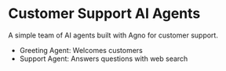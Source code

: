 # Customer Support AI Agents
A simple team of AI agents built with Agno for customer support.
- Greeting Agent: Welcomes customers
- Support Agent: Answers questions with web search